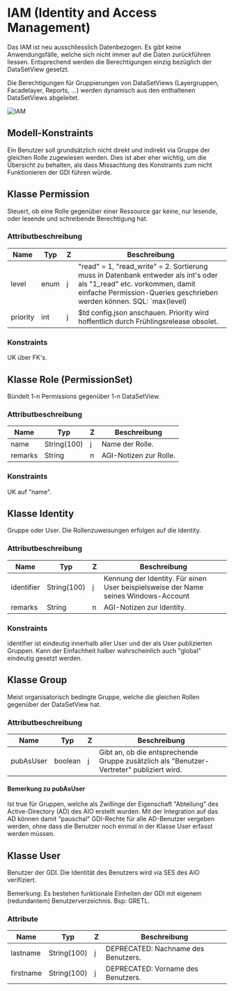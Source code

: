 # IAM (Identity and Access Management)

Das IAM ist neu ausschliesslich Datenbezogen. Es gibt keine Anwendungsfälle, welche sich nicht immer
auf die Daten zurückführen liessen. Entsprechend werden die Berechtigungen einzig bezüglich der DataSetView 
gesetzt.

Die Berechtigungen für Gruppierungen von DataSetViews
(Layergruppen, Facadelayer, Reports, ...) werden
dynamisch aus den enthaltenen DataSetViews abgeleitet.

![IAM](resources/iam/iam.png)

## Modell-Konstraints

Ein Benutzer soll grundsätzlich nicht direkt und indirekt via Gruppe der gleichen Rolle zugewiesen werden. Dies ist
aber eher wichtig, um die Übersicht zu behalten, als dass Missachtung des Konstraints zum nicht Funktionieren der 
GDI führen würde. 

## Klasse Permission

Steuert, ob eine Rolle gegenüber einer Ressource gar keine, nur lesende, oder lesende und schreibende Berechtigung hat.

### Attributbeschreibung

|Name|Typ|Z|Beschreibung|
|---|---|---|---|
|level|enum|j|"read" = 1, "read_write" = 2. Sortierung muss in Datenbank entweder als int's oder als "1_read" etc. vorkommen, damit einfache Permission-Queries geschrieben werden können. SQL: `max(level) |
|priority|int|j|$td config.json anschauen. Priority wird hoffentlich durch Frühlingsrelease obsolet.|

### Konstraints

UK über FK's.

## Klasse Role (PermissionSet)

Bündelt 1-n Permissions gegenüber 1-n  DataSetView.

### Attributbeschreibung

|Name|Typ|Z|Beschreibung|
|---|---|---|---|
|name|String(100)|j|Name der Rolle.|
|remarks|String|n|AGI-Notizen zur Rolle.|

### Konstraints

UK auf "name".

## Klasse Identity

Gruppe oder User. Die Rollenzuweisungen erfolgen auf die Identity.

### Attributbeschreibung

|Name|Typ|Z|Beschreibung|
|---|---|---|---|
|identifier|String(100)|j|Kennung der Identity. Für einen User beispielsweise der Name seines Windows-Account|
|remarks|String|n|AGI-Notizen zur Identity.|

### Konstraints

identifier ist eindeutig innerhalb aller User und der als User publizierten Gruppen. Kann der Einfachheit halber
wahrscheinlich auch "global" eindeutig gesetzt werden.

## Klasse Group

Meist organisatorisch bedingte Gruppe, welche die gleichen Rollen gegenüber der DataSetView hat. 

### Attributbeschreibung

|Name|Typ|Z|Beschreibung|
|---|---|---|---|
|pubAsUser|boolean|j|Gibt an, ob die entsprechende Gruppe zusätzlich als "Benutzer-Vertreter" publiziert wird.|

#### Bemerkung zu pubAsUser
Ist true für Gruppen, welche als Zwillinge der Eigenschaft "Abteilung" des Active-Directory (AD) des AIO erstellt wurden.
Mit der Integration auf das AD können damit "pauschal" GDI-Rechte für alle AD-Benutzer vergeben werden, ohne
dass die Benutzer noch einmal in der Klasse User erfasst werden müssen.

## Klasse User

Benutzer der GDI. Die Identität des Benutzers wird via SES des AIO verifiziert.

Bemerkung: Es bestehen funktionale Einheiten der GDI mit eigenem (redundantem) Benutzerverzeichnis. Bsp: GRETL.

### Attribute

|Name|Typ|Z|Beschreibung|
|---|---|---|---|
|lastname|String(100)|j|DEPRECATED: Nachname des Benutzers.|
|firstname|String(100)|j|DEPRECATED: Vorname des Benutzers.|



